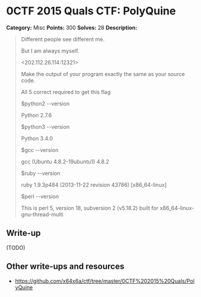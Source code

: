 # 0CTF 2015 Quals CTF: PolyQuine

**Category:** Misc
**Points:** 300
**Solves:** 28
**Description:** 

> Different people see different me.
>
> But I am always myself.
> 
> <202.112.26.114:12321>
>
> Make the output of your program exactly the same as your source code.
>
> All 5 correct required to get this flag
> 
> $python2 --version
>
> Python 2.7.6
> 
> $python3 --version
>
> Python 3.4.0
> 
> $gcc --version
>
> gcc (Ubuntu 4.8.2-19ubuntu1) 4.8.2
> 
> $ruby --version
>
> ruby 1.9.3p484 (2013-11-22 revision 43786) [x86_64-linux]
> 
> $perl --version
>
> This is perl 5, version 18, subversion 2 (v5.18.2) built for x86_64-linux-gnu-thread-multi

## Write-up

(TODO)

## Other write-ups and resources

* <https://github.com/x64x6a/ctf/tree/master/0CTF%202015%20Quals/PolyQuine>